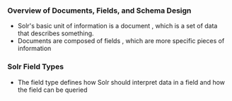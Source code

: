 ### Overview of Documents, Fields, and Schema Design
- Solr's basic unit of information is a document , which is a set of data that describes something.
- Documents are composed of fields , which are more specific pieces of information
### Solr Field Types
- The field type defines how Solr should interpret data in a field and how the field can be queried
